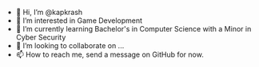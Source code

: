 - 👋 Hi, I’m @kapkrash
- 👀 I’m interested in Game Development
- 🌱 I’m currently learning Bachelor's in Computer Science with a Minor in Cyber Security
- 💞️ I’m looking to collaborate on ...
- 📫 How to reach me, send a message on GitHub for now. 

<!---
kapkrash/kapkrash is a ✨ special ✨ repository because its `README.md` (this file) appears on your GitHub profile.
You can click the Preview link to take a look at your changes.
--->
